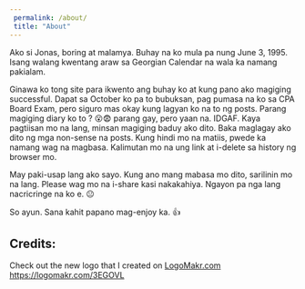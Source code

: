 ```yaml
---
 permalink: /about/
 title: "About"
---
```


Ako si Jonas, boring at malamya.
Buhay na ko mula pa nung June 3, 1995.
Isang walang kwentang araw sa Georgian Calendar na wala ka namang pakialam.

Ginawa ko tong site para ikwento ang buhay ko at kung pano ako magiging successful.
Dapat sa October ko pa to bubuksan, pag pumasa na ko sa CPA Board Exam, pero siguro mas okay kung lagyan ko na to ng posts.
Parang magiging diary ko to ? 😮😨 parang gay, pero yaan na. IDGAF.
Kaya pagtiisan mo na lang, minsan magiging baduy ako dito.
Baka maglagay ako dito ng mga non-sense na posts.
Kung hindi mo na matiis, pwede ka namang wag na magbasa.
Kalimutan mo na ung link at i-delete sa history ng browser mo.

May paki-usap lang ako sayo.
Kung ano mang mabasa mo dito, sarilinin mo na lang.
Please wag mo na i-share kasi nakakahiya.
Ngayon pa nga lang nacricringe na ko e. 😐

So ayun. Sana kahit papano mag-enjoy ka. 👍

Credits:
---
Check out the new logo that I created on <a href="http://logomakr.com" title="Logo Makr">LogoMakr.com</a> https://logomakr.com/3EGOVL
